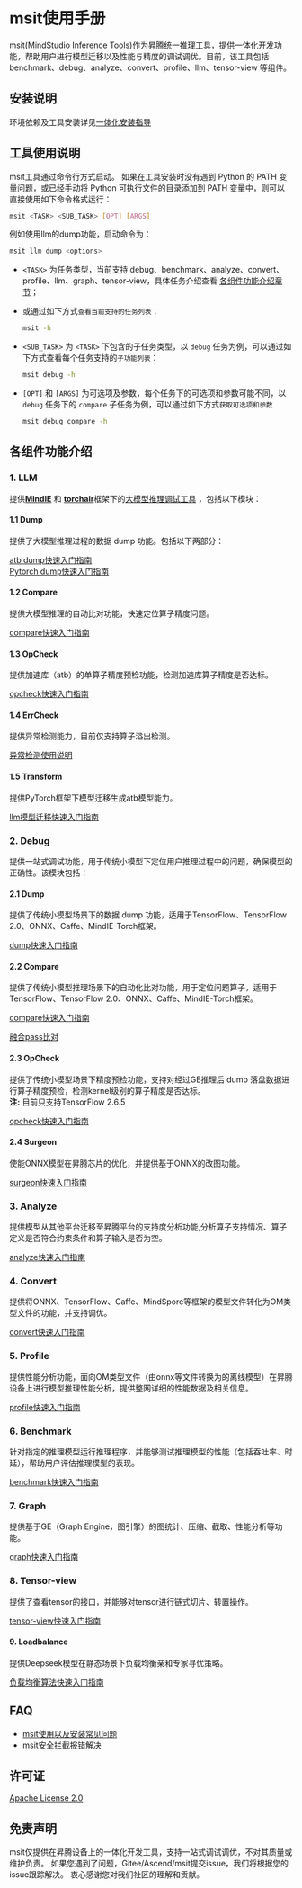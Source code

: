 #  msit使用手册

msit(MindStudio Inference Tools)作为昇腾统一推理工具，提供一体化开发功能，帮助用户进行模型迁移以及性能与精度的调试调优。目前，该工具包括 benchmark、debug、analyze、convert、profile、llm、tensor-view 等组件。

## 安装说明
环境依赖及工具安装详见[一体化安装指导](./docs/install/README.md)

## 工具使用说明
msit工具通过命令行方式启动。
如果在工具安装时没有遇到 Python 的 PATH 变量问题，或已经手动将 Python 可执行文件的目录添加到 PATH 变量中，则可以直接使用如下命令格式运行：

```bash
msit <TASK> <SUB_TASK> [OPT] [ARGS]
```
例如使用llm的dump功能，启动命令为：
```bash
msit llm dump <options>
```
- `<TASK>` 为任务类型，当前支持 debug、benchmark、analyze、convert、profile、llm、graph、tensor-view，具体任务介绍查看 [各组件功能介绍章节](#各组件功能介绍)；
- 或通过如下方式```查看当前支持的任务列表```：

    ```bash
    msit -h
    ```

- `<SUB_TASK>` 为 `<TASK>` 下包含的子任务类型，以 `debug` 任务为例，可以通过如下方式查看每个任务支持的```子功能列表```：

    ```bash
    msit debug -h
    ```


- ```[OPT]``` 和 ```[ARGS]``` 为可选项及参数，每个任务下的可选项和参数可能不同，以 ```debug``` 任务下的 ```compare``` 子任务为例，可以通过如下方式```获取可选项和参数```

    ```bash
    msit debug compare -h
    ```
  
## 各组件功能介绍
### 1. LLM
提供[**MindIE**](https://www.hiascend.com/software/mindie) 和 [**torchair**](/msit/docs/glossary/README.md#torchairtorch-图模式)框架下的[大模型推理调试工具](./docs/llm/README.md) ，包括以下模块：

#### 1.1 Dump
提供了大模型推理过程的数据 dump 功能。包括以下两部分：

[atb dump快速入门指南](./docs/llm/工具-DUMP加速库数据使用说明.md)\
[Pytorch dump快速入门指南](./docs/llm/工具-Pytorch场景数据dump.md)
#### 1.2 Compare
提供大模型推理的自动比对功能，快速定位算子精度问题。

[compare快速入门指南](./docs/llm/工具-大模型精度比对.md)

#### 1.3 OpCheck
提供加速库（atb）的单算子精度预检功能，检测加速库算子精度是否达标。

[opcheck快速入门指南](./docs/llm/工具-精度预检使用说明.md)

#### 1.4 ErrCheck
提供异常检测能力，目前仅支持算子溢出检测。

[异常检测使用说明](./docs/llm/工具-异常检测使用说明.md)

#### 1.5 Transform
提供PyTorch框架下模型迁移生成atb模型能力。

[llm模型迁移快速入门指南](./docs/llm/工具-llm模型迁移分析使用说明.md)

### 2. Debug
提供一站式调试功能，用于传统小模型下定位用户推理过程中的问题，确保模型的正确性。该模块包括：

#### 2.1 Dump
提供了传统小模型场景下的数据 dump 功能，适用于TensorFlow、TensorFlow 2.0、ONNX、Caffe、MindIE-Torch框架。

[dump快速入门指南](./docs/debug/dump/README.md) 

#### 2.2 Compare
提供了传统小模型推理场景下的自动化比对功能，用于定位问题算子，适用于TensorFlow、TensorFlow 2.0、ONNX、Caffe、MindIE-Torch框架。

[compare快速入门指南](./docs/debug/compare/README.md)

[融合pass比对](./debug/compare/融合算子匹配对应pass使用说明.md)

#### 2.3 OpCheck
提供了传统小模型场景下精度预检功能，支持对经过GE推理后 dump 落盘数据进行算子精度预检，检测kernel级别的算子精度是否达标。\
**注:** 目前只支持TensorFlow 2.6.5

[opcheck快速入门指南](./docs/debug/opcheck/README.md) 

#### 2.4 Surgeon
使能ONNX模型在昇腾芯片的优化，并提供基于ONNX的改图功能。

[surgeon快速入门指南](./docs/debug/surgeon/README.md)

### 3. Analyze
提供模型从其他平台迁移至昇腾平台的支持度分析功能,分析算子支持情况、算子定义是否符合约束条件和算子输入是否为空。

[analyze快速入门指南](./components/analyze/README.md) 

### 4. Convert
提供将ONNX、TensorFlow、Caffe、MindSpore等框架的模型文件转化为OM类型文件的功能，并支持调优。

[convert快速入门指南](./docs/convert/README.md)

### 5. Profile
提供性能分析功能，面向OM类型文件（由onnx等文件转换为的离线模型）在昇腾设备上进行模型推理性能分析，提供整网详细的性能数据及相关信息。

[profile快速入门指南](./docs/profile/README.md)

### 6. Benchmark
针对指定的推理模型运行推理程序，并能够测试推理模型的性能（包括吞吐率、时延），帮助用户评估推理模型的表现。

[benchmark快速入门指南](./docs/benchmark/README.md) 

### 7. Graph
提供基于GE（Graph Engine，图引擎）的图统计、压缩、截取、性能分析等功能。

[graph快速入门指南](./docs/graph/README.md) 

### 8. Tensor-view
提供了查看tensor的接口，并能够对tensor进行链式切片、转置操作。

[tensor-view快速入门指南](./docs/tensor_view/README.md)

#### 9. Loadbalance
提供Deepseek模型在静态场景下负载均衡亲和专家寻优策略。

[负载均衡算法快速入门指南](./docs/expert_load_balancing/工具-负载均衡亲和专家寻优.md)

## FAQ

* [msit使用以及安装常见问题](https://gitee.com/ascend/msit/wikis/Home)
* [msit安全拦截报错解决](https://gitee.com/ascend/msit/wikis/ait_security_error_log_solution)

## 许可证

[Apache License 2.0](/LICENSE)

## 免责声明

msit仅提供在昇腾设备上的一体化开发工具，支持一站式调试调优，不对其质量或维护负责。
如果您遇到了问题，Gitee/Ascend/msit提交issue，我们将根据您的issue跟踪解决。
衷心感谢您对我们社区的理解和贡献。
